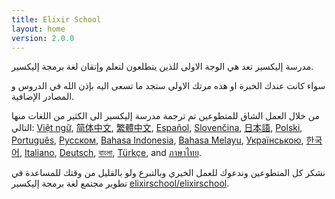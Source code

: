 ```yaml
---
title: Elixir School
layout: home
version: 2.0.0
---
```


مدرسة إليكسير تعد هي الوجة الاولى للذين يتطلعون لتعلم وإتقان لغة برمجة إليكسير.

سواء كانت عندك الخبرة او هذه مرتك الاولى ستجد ما تسعى اليه بإذن الله في الدروس و المصادر الإضافية.

من خلال العمل الشاق للمتطوعين تم ترجمة مدرسة إليكسير الى الكثير من اللغات منها التالي: [Việt ngữ][vi], [简体中文][zh-hans], [繁體中文][zh-hant], [Español][es], [Slovenčina][sk], [日本語][ja], [Polski][pl], [Português][pt], [Русском][ru], [Bahasa Indonesia][id], [Bahasa Melayu][ms], [Українською][uk], [한국어][ko], [Italiano][it], [Deutsch][de], [বাংলা][bn], [Türkçe][tr], and [ภาษาไทย][th].

نشكر كل المتطوعين وندعوك للعمل الخيري وبالتبرع ولو بالقليل من وقتك للمساعدة في تطوير مجتمع لغة برمجة إليكسير [elixirschool/elixirschool](https://github.com/elixirschool/elixirschool).

  [es]: /es/
  [it]: /it/
  [ja]: /ja/
  [ko]: /ko/
  [pl]: /pl/
  [pt]: /pt/
  [ru]: /ru/
  [sk]: /sk/
  [vi]: /vi/
  [id]: /id/
  [ms]: /ms/
  [uk]: /uk/
  [de]: /de/
  [bn]: /bn/
  [tr]: /tr/
  [th]: /th/
  [zh-hans]: /zh-hans/
  [zh-hant]: /zh-hant/
